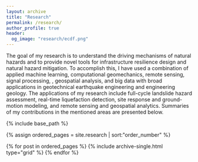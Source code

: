 ```yaml
---
layout: archive
title: "Research"
permalink: /research/
author_profile: true
header:
  og_image: "research/ecdf.png"
---
```


The goal of my research is to understand the driving mechanisms of natural hazards and to provide novel tools for infrastructure resilience design and natural hazard mitigation. To accomplish this, I have used a combination of applied machine learning, computational geomechanics, remote sensing, signal processing, , geospatial analysis, and big data with broad applications in geotechnical earthquake engineering and engineering geology. The applications of my research include full-cycle landslide hazard assessment, real-time liquefaction detection, site response and ground-motion modeling, and remote sensing and geospatial analytics. Summaries of my contributions in the mentioned areas are presented below.

<nbsp>

{% include base_path %}

{% assign ordered_pages = site.research | sort:"order_number" %}

{% for post in ordered_pages %}
  {% include archive-single.html type="grid" %}
{% endfor %}
